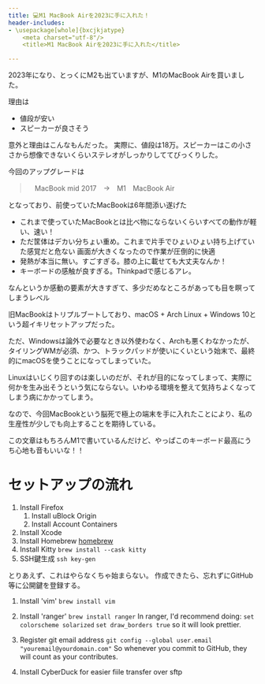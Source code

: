 ```yaml
---
title: 💻M1 MacBook Airを2023に手に入れた！
header-includes:
- \usepackage[whole]{bxcjkjatype}
	<meta charset="utf-8"/>
	<title>M1 MacBook Airを2023に手に入れた</title>

---
```


2023年になり、とっくにM2も出ていますが、M1のMacBook Airを買いました。

理由は

* 値段が安い
* スピーカーが良さそう

意外と理由はこんなもんだった。
実際に、値段は18万。スピーカーはこの小ささから想像できないくらいステレオがしっかりしててびっくりした。

今回のアップグレードは

>　MacBook mid 2017　→　M1　MacBook Air

となっており、前使っていたMacBookは6年間添い遂げた

* これまで使っていたMacBookとは比べ物にならないくらいすべての動作が軽い、速い！
* ただ筐体はデカい分ちょい重め。これまで片手でひょいひょい持ち上げていた感覚だと危ない
画面が大きくなったので作業が圧倒的に快適
* 発熱が本当に無い。すごすぎる。膝の上に載せても大丈夫なんか！
* キーボードの感触が良すぎる。Thinkpadで感じるアレ。

なんというか感動の要素が大きすぎて、多少だめなところがあっても目を瞑ってしまうレベル

旧MacBookはトリプルブートしており、macOS + Arch Linux + Windows 10という超イキリセットアップだった。

ただ、Windowsは論外で必要なとき以外使わなく、Archも悪くわなかったが、タイリングWMが必須、かつ、トラックパッドが使いにくいという始末で、最終的にmacOSを使うことになってしまっていた。

Linuxはいじくり回すのは楽しいのだが、それが目的になってしまって、実際に何かを生み出そうという気にならない。いわゆる環境を整えて気持ちよくなってしまう病にかかってしまう。

なので、今回MacBookという脳死で極上の端末を手に入れたことにより、私の生産性が少しでも向上することを期待している。

この文章はもちろんM1で書いているんだけど、やっぱこのキーボード最高にうち心地も音もいいな！！

# セットアップの流れ

1. Install Firefox
	1. Install uBlock Origin
	1. Install Account Containers
1. Install Xcode
1. Install Homebrew
[homebrew](https://docs.brew.sh/Installation)
1. Install Kitty
`brew install --cask kitty`
1. SSH鍵生成
`ssh key-gen`

とりあえず、これはやらなくちゃ始まらない。
作成できたら、忘れずにGitHub等に公開鍵を登録する。
1. Install 'vim'
`brew install vim`
1. Install 'ranger'
`brew install ranger`
In ranger, I'd recommend doing:
 `set colorscheme solarized`
 `set draw_borders true`
 so it will look prettier.

1. Register git email address 
`git config --global user.email "youremail@yourdomain.com"`
So whenever you commit to GitHub, they will count as your contributes.

1. Install CyberDuck for easier fiile transfer over sftp

